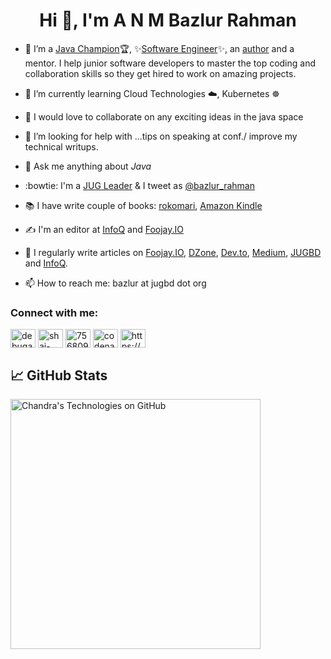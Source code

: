<h1 align="center">Hi 👋, I'm  A N M Bazlur Rahman</h1>

- 🔭 I’m a [Java Champion](https://twitter.com/Java_Champions/status/1523728715368509440)🏆, ✨[Software Engineer](https://www.linkedin.com/in/bazlur/)✨, an [author](https://www.rokomari.com/book/author/47860/a-n-m-bazlur-rahman) and a mentor. I help junior software developers to master the top coding and collaboration skills so they get hired to work on amazing projects.
- 🌱 I’m currently learning Cloud Technologies ☁️, Kubernetes ☸️  
- 👯 I would love to collaborate on any exciting ideas in the java space
- 🤔 I’m looking for help with ...tips on speaking at conf./ improve my technical writups. 
- 💬 Ask me anything about *Java*
- :bowtie: I'm a [JUG Leader](https://jugbd.org/) & I tweet as [@bazlur_rahman](https://twitter.com/bazlur_rahman)
- :books: I have write couple of books: [rokomari](https://www.rokomari.com/book/author/47860/a-n-m-bazlur-rahman), [Amazon Kindle](https://www.amazon.com/s?i=digital-text&rh=p_27%3AA+N+M+Bazlur+Rahman&s=relevancerank&text=A+N+M+Bazlur+Rahman&ref=dp_byline_sr_ebooks_1) 
- ✍️ I'm an editor at [InfoQ](https://www.infoq.com/) and [Foojay.IO](https://foojay.io/)

- 📝 I regularly write articles on [Foojay.IO](https://foojay.io/today/author/bazlur-rahman/), [DZone](https://www.codenameone.com/blog), [Dev.to](https://dev.to/bazlur_rahman), [Medium](https://medium.com/@bazlur_rahman), [JUGBD](https://jugbd.org/) and [InfoQ](https://www.infoq.com/profile/Bazlur-Rahman/). 
- 📫 How to reach me: bazlur at jugbd dot org




<h3 align="left">Connect with me:</h3>
<p align="left">
<a href="https://twitter.com/bazlur_rahman/" target="blank"><img align="center" src="https://raw.githubusercontent.com/rahuldkjain/github-profile-readme-generator/master/src/images/icons/Social/twitter.svg" alt="debugagent" height="30" width="40" /></a>
<a href="https://www.linkedin.com/in/bazlur" target="blank"><img align="center" src="https://raw.githubusercontent.com/rahuldkjain/github-profile-readme-generator/master/src/images/icons/Social/linked-in-alt.svg" alt="shai-almog-81a42" height="30" width="40" /></a>
<a href="https://stackoverflow.com/users/893197/rokonoid" target="blank"><img align="center" src="https://raw.githubusercontent.com/rahuldkjain/github-profile-readme-generator/master/src/images/icons/Social/stack-overflow.svg" alt="756809" height="30" width="40" /></a>
<a href="https://www.youtube.com/c/ANMBazlurRahman" target="blank"><img align="center" src="https://raw.githubusercontent.com/rahuldkjain/github-profile-readme-generator/master/src/images/icons/Social/youtube.svg" alt="codenameone" height="30" width="40" /></a>
<a href="/https://www.bazlur.com/feed.xml" target="blank"><img align="center" src="https://raw.githubusercontent.com/rahuldkjain/github-profile-readme-generator/master/src/images/icons/Social/rss.svg" alt="https://www.bazlur.com/feed.xml" height="30" width="40" /></a>
</p>


## &#x1f4c8; GitHub Stats

<a href="https://github.com/rokon12/rokon12">
  <img align="center" src="https://github-readme-stats.vercel.app/api?username=rokon12&show_icons=true&include_all_commits=true&title_color=2aa889&text_color=99d1ce&icon_color=2bbc8a&bg_color=0c1014&" alt="Chandra's Technologies on GitHub" width="400"/></a>
